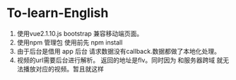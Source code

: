 # To-learn-English
1. 使用vue2.1.10.js bootstrap 兼容移动端页面。
2. 使用npm 管理包 使用前先  npm  install
3. 由于后台是借用 app 后台 请求数据没有callback.数据都做了本地化处理。
4. 视频的url需要后台进行解析。 返回的地址是flv。同时因为 和服务器跨域 就无法播放对应的视频。暂且就这样
